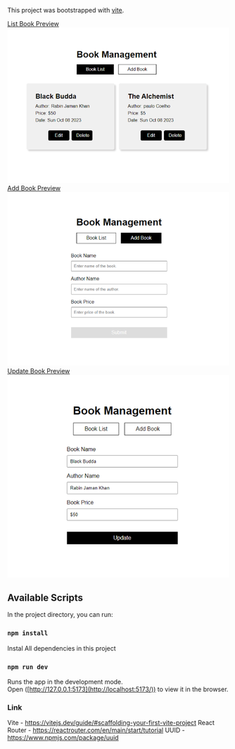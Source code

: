 This project was bootstrapped with [vite](https://vitejs.dev/guide/#scaffolding-your-first-vite-project).


<ins>List Book Preview</ins>
![Project Preview](/images/ListOfBooks.png)
<ins>Add Book Preview</ins>
![Project Preview](/images/AddBook.png)
<ins>Update Book Preview</ins>
![Project Preview](/images/UpdateBook.png)

## Available Scripts

In the project directory, you can run:

### `npm install`

Instal All dependencies in this project

### `npm run dev`

Runs the app in the development mode.<br />
Open ([http://127.0.0.1:5173](http://localhost:5173/)) to view it in the browser.

### Link

Vite - https://vitejs.dev/guide/#scaffolding-your-first-vite-project
React Router - https://reactrouter.com/en/main/start/tutorial
UUID - https://www.npmjs.com/package/uuid
